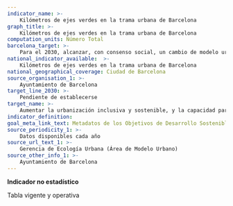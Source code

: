 ```yaml
---
indicator_name: >-
    Kilómetros de ejes verdes en la trama urbana de Barcelona
graph_title: >-
    Kilómetros de ejes verdes en la trama urbana de Barcelona
computation_units: Número Total
barcelona_target: >-
    Para el 2030, alcanzar, con consenso social, un cambio de modelo urbano para disponer de un espacio público más saludable y más sostenible, especialmente en los alrededores de las escuelas
national_indicator_available:  >-
    Kilómetros de ejes verdes en la trama urbana de Barcelona
national_geographical_coverage: Ciudad de Barcelona 
source_organisation_1: >-
    Ayuntamiento de Barcelona
target_line_2030: >-
    Pendiente de establecerse
target_name: >-
    Aumentar la urbanización inclusiva y sostenible, y la capacidad para la planificación y la gestión participativas, integradas y sostenibles de los asentamientos humanos en todos los países
indicator_definition:
goal_meta_link_text: Metadatos de los Objetivos de Desarrollo Sostenible de las Naciones Unidas (pdf 894kB)
source_periodicity_1: >-
    Datos disponibles cada año
source_url_text_1: >-
    Gerencia de Ecología Urbana (Área de Modelo Urbano)
source_other_info_1: >-
    Ayuntamiento de Barcelona
---
```

**Indicador no estadístico**

Tabla vigente y operativa